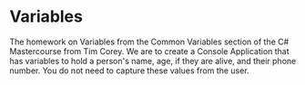 # Variables
The homework on Variables from the Common Variables section of the C# Mastercourse from Tim Corey. We are to create a Console Application that has variables to hold a person's name, age, if they are alive, and their phone number. You do not need to capture these values from the user.
